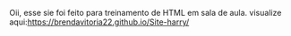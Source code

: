 Oii, esse sie foi feito para treinamento de HTML em sala de aula.
visualize aqui:https://brendavitoria22.github.io/Site-harry/
